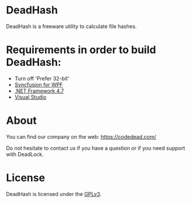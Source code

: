 # DeadHash
DeadHash is a freeware utility to calculate file hashes.

# Requirements in order to build DeadHash:

* Turn off 'Prefer 32-bit'
* [Syncfusion for WPF](https://www.syncfusion.com/products/communitylicense)
* [.NET Framework 4.7](https://www.microsoft.com/en-us/download/details.aspx?id=55170)
* [Visual Studio](https://visualstudio.com)

# About
You can find our company on the web: https://codedead.com/

Do not hesitate to contact us if you have a question or if you need support with DeadLock.

# License
DeadHash is licensed under the [GPLv3](https://www.gnu.org/licenses/quick-guide-gplv3.html).
